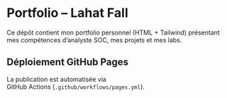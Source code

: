 # Portfolio – Lahat Fall

Ce dépôt contient mon portfolio personnel (HTML + Tailwind) présentant mes
compétences d’analyste SOC, mes projets et mes labs.

## Déploiement GitHub Pages

La publication est automatisée via GitHub Actions (`.github/workflows/pages.yml`).
